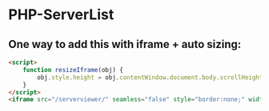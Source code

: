 # PHP-ServerList

One way to add this with iframe + auto sizing:
---
```html
<script>
    function resizeIframe(obj) {
        obj.style.height = obj.contentWindow.document.body.scrollHeight + 'px';
    }
</script>
<iframe src="/serverviewer/" seamless="false" style="border:none;" width="100%" frameborder="0" scrolling="no" onload="resizeIframe(this)" align="left"></iframe>```
